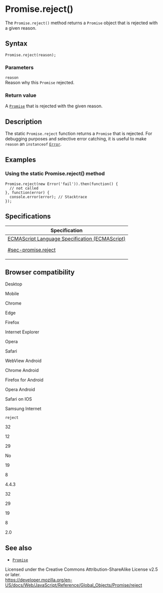 # Promise.reject()

The `Promise.reject()` method returns a `Promise` object that is rejected with a given reason.

## Syntax

    Promise.reject(reason);

### Parameters

`reason`  
Reason why this `Promise` rejected.

### Return value

A [`Promise`](../promise) that is rejected with the given reason.

## Description

The static `Promise.reject` function returns a `Promise` that is rejected. For debugging purposes and selective error catching, it is useful to make `reason` an `instanceof` [`Error`](../error).

## Examples

### Using the static Promise.reject() method

    Promise.reject(new Error('fail')).then(function() {
      // not called
    }, function(error) {
      console.error(error); // Stacktrace
    });

## Specifications

<table><thead><tr class="header"><th>Specification</th></tr></thead><tbody><tr class="odd"><td><a href="https://tc39.es/ecma262/#sec-promise.reject">ECMAScript Language Specification (ECMAScript) 
<br/>

<span class="small">#sec-promise.reject</span></a></td></tr></tbody></table>

## Browser compatibility

Desktop

Mobile

Chrome

Edge

Firefox

Internet Explorer

Opera

Safari

WebView Android

Chrome Android

Firefox for Android

Opera Android

Safari on IOS

Samsung Internet

`reject`

32

12

29

No

19

8

4.4.3

32

29

19

8

2.0

## See also

-   [`Promise`](../promise)

 
Licensed under the Creative Commons Attribution-ShareAlike License v2.5 or later.  
<a href="https://developer.mozilla.org/en-US/docs/Web/JavaScript/Reference/Global_Objects/Promise/reject" class="_attribution-link">https://developer.mozilla.org/en-US/docs/Web/JavaScript/Reference/Global_Objects/Promise/reject</a>

